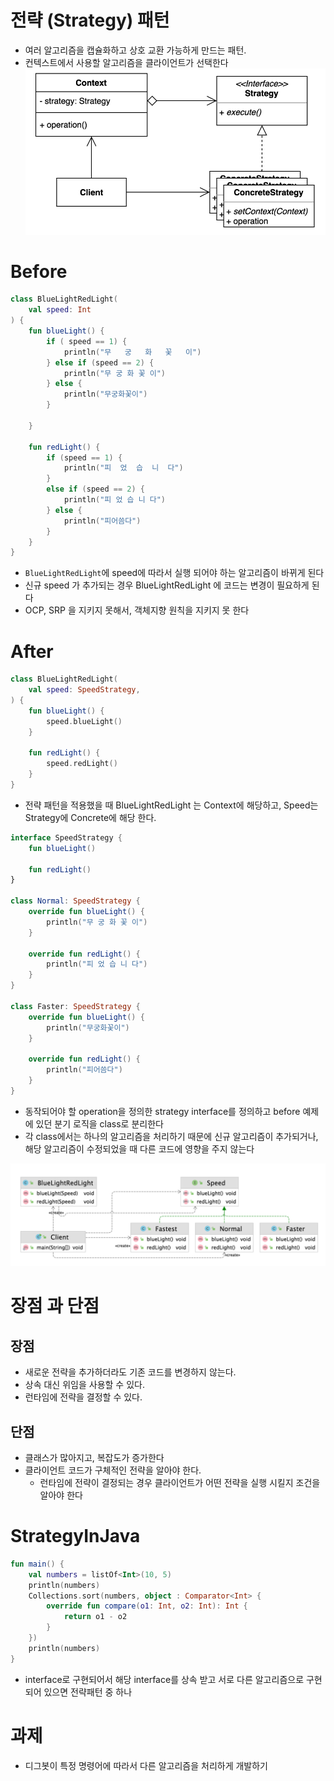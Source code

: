 # 전략 (Strategy) 패턴
- 여러 알고리즘을 캡슐화하고 상호 교환 가능하게 만드는 패턴.
- 컨텍스트에서 사용할 알고리즘을 클라이언트가 선택한다
![strategy.png](strategy.png)

# Before
```kotlin
class BlueLightRedLight(
    val speed: Int
) {
    fun blueLight() {
        if ( speed == 1) {
            println("무   궁   화   꽃   이")
        } else if (speed == 2) {
            println("무 궁 화 꽃 이")
        } else {
            println("무궁화꽃이")
        }

    }

    fun redLight() {
        if (speed == 1) {
            println("피  었  습  니  다")
        }
        else if (speed == 2) {
            println("피 었 습 니 다")
        } else {
            println("피어씀다")
        }
    }
}
```
- `BlueLightRedLight`에 speed에 따라서 실행 되어야 하는 알고리즘이 바뀌게 된다
- 신규 speed 가 추가되는 경우 BlueLightRedLight 에 코드는 변경이 필요하게 된다
- OCP, SRP 을 지키지 못해서, 객체지향 원칙을 지키지 못 한다

# After
```kotlin
class BlueLightRedLight(
    val speed: SpeedStrategy,
) {
    fun blueLight() {
        speed.blueLight()
    }

    fun redLight() {
        speed.redLight()
    }
}
```
- 전략 패턴을 적용했을 때 BlueLightRedLight 는 Context에 해당하고, Speed는 Strategy에 Concrete에 해당 한다.

```kotlin
interface SpeedStrategy {
    fun blueLight()

    fun redLight()
}

class Normal: SpeedStrategy {
    override fun blueLight() {
        println("무 궁 화 꽃 이")
    }

    override fun redLight() {
        println("피 었 습 니 다")
    }
}

class Faster: SpeedStrategy {
    override fun blueLight() {
        println("무궁화꽃이")
    }

    override fun redLight() {
        println("피어씀다")
    }
}
```
- 동작되어야 할 operation을 정의한 strategy interface를 정의하고 before 예제에 있던 분기 로직을 class로 분리한다
- 각 class에서는 하나의 알고리즘을 처리하기 때문에 신규 알고리즘이 추가되거나, 해당 알고리즘이 수정되었을 때 다른 코드에 영향을 주지 않는다

![strategy_sample.png](strategy_sample.png)

# 장점 과 단점
## 장점
- 새로운 전략을 추가하더라도 기존 코드를 변경하지 않는다.
- 상속 대신 위임을 사용할 수 있다.
- 런타임에 전략을 결정할 수 있다.

## 단점
- 클래스가 많아지고, 복잡도가 증가한다
- 클라이언트 코드가 구체적인 전략을 알아야 한다.
  - 런타임에 전략이 결정되는 경우 클라이언트가 어떤 전략을 실행 시킬지 조건을 알아야 한다

# StrategyInJava
```kotlin
fun main() {
    val numbers = listOf<Int>(10, 5)
    println(numbers)
    Collections.sort(numbers, object : Comparator<Int> {
        override fun compare(o1: Int, o2: Int): Int {
            return o1 - o2
        }
    })
    println(numbers)
}
```

- interface로 구현되어서 해당 interface를 상속 받고 서로 다른 알고리즘으로 구현되어 있으면 전략패턴 중 하나

# 과제
- 디그봇이 특정 명령어에 따라서 다른 알고리즘을 처리하게 개발하기